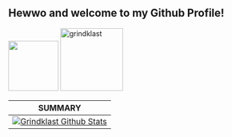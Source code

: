 ## Hewwo and welcome to my Github Profile!
<img width="100" src="https://github.githubassets.com/images/modules/site/sponsors/pixel-mona-heart.gif">
<img width="125" src="https://komarev.com/ghpvc/?username=grindklast&style=flat-square" alt="grindklast" /><br>

| **SUMMARY**                                                                                                                                                     |
| --------------------------------------------------------------------------------------------------------------------------------------------------------------- |
| [![Grindklast Github Stats](https://github-readme-stats.vercel.app/api?username=grindklast&show_icons=true&theme=cobalt)](https://github.com/grindklast/github-readme-stats) |

<!--
**grindklast/grindklast** is a ✨ _special_ ✨ repository because its `README.md` (this file) appears on your GitHub profile.

Here are some ideas to get you started:

- 🔭 I’m currently working on ...
- 🌱 I’m currently learning ...
- 👯 I’m looking to collaborate on ...
- 🤔 I’m looking for help with ...
- 💬 Ask me about ...
- 📫 How to reach me: ...
- 😄 Pronouns: ...
- ⚡ Fun fact: ...
-->
